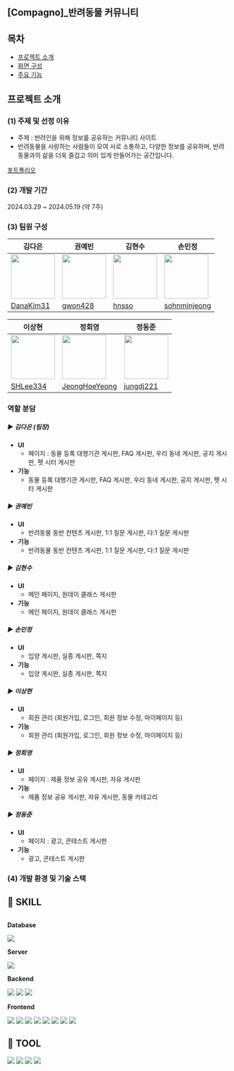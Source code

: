 <h2>[Compagno]_반려동물 커뮤니티</h2>

## 목차
- [프로젝트 소개](#프로젝트-소개)
- [화면 구성](#화면-구성)
- [주요 기능](#주요-기능)

## 프로젝트 소개
### (1) 주제 및 선정 이유
- 주제 : 반려인을 위해 정보를 공유하는 커뮤니티 사이트
- 반려동물을 사랑하는 사람들이 모여 서로 소통하고, 다양한 정보를 공유하며, 반려동물과의 삶을 더욱 즐겁고 의미 있게 만들어가는 공간입니다.

<a href="/[Compagno] Presentation.pdf">포트폴리오</a>

### (2) 개발 기간
<span>2024.03.29 ~ 2024.05.19 (약 7주)</span>

### (3) 팀원 구성

| 김다은 | 권예빈 | 김현수 | 손민정 
| --- | --- | --- | ---
| <img src="https://avatars.githubusercontent.com/u/152463101?v=4" width="100px" height="100px">|<img src="https://avatars.githubusercontent.com/u/152463185?v=4" width="100px" height="100px">|<img src="https://avatars.githubusercontent.com/u/152463277?v=4" width="100px" height="100px">|<img src="https://avatars.githubusercontent.com/u/152463186?v=4" width="100px" height="100px">
| [DanaKim31](https://github.com/DanaKim31) | [gwon428](https://github.com/gwon428) | [hnsso](https://github.com/hnsso) | [sohnminjeong](https://github.com/sohnminjeong) |

| 이상현 | 정회영 | 정동준 |
| --- | --- | --- |
| <img src="https://avatars.githubusercontent.com/u/152463273?v=4" width="100px" height="100px">|<img src="https://avatars.githubusercontent.com/u/152463117?v=4" width="100px" height="100px">|<img src="https://avatars.githubusercontent.com/u/152463270?v=4" width="100px" height="100px">
| [SHLee334](https://github.com/SHLee334) | [JeongHoeYeong](https://github.com/JeongHoeYeong) | [jungdj221](https://github.com/jungdj221) | 


### 역할 분담
##### ▶️ 김다은 (팀장)
- **UI**
    - 페이지 : 동물 등록 대행기관 게시판, FAQ 게시판, 우리 동네 게시판, 공지 게시판, 펫 시터 게시판
- **기능**
    - 동물 등록 대행기관 게시판, FAQ 게시판, 우리 동네 게시판, 공지 게시판, 펫 시터 게시판

##### ▶️ 권예빈
- **UI**
    - 반려동물 동반 컨텐츠 게시판, 1:1 질문 게시판, 다:1 질문 게시판
- **기능**
    - 반려동물 동반 컨텐츠 게시판, 1:1 질문 게시판, 다:1 질문 게시판

##### ▶️ 김현수
- **UI**
    - 메인 페이지, 원데이 클래스 게시판
- **기능**
    - 메인 페이지, 원데이 클래스 게시판
 
##### ▶️ 손민정
- **UI**
    - 입양 게시판, 실종 게시판, 쪽지
- **기능**
    - 입양 게시판, 실종 게시판, 쪽지
  
##### ▶️ 이상현
- **UI**
    - 회원 관리 (회원가입, 로그인, 회원 정보 수정, 마이페이지 등)
- **기능**
    - 회원 관리 (회원가입, 로그인, 회원 정보 수정, 마이페이지 등)
 
##### ▶️ 정회영
- **UI**
    - 페이지 : 제품 정보 공유 게시판, 자유 게시판
- **기능**
    - 제품 정보 공유 게시판, 자유 게시판, 동물 카테고리
 
##### ▶️ 정동준
- **UI**
    - 페이지 : 광고, 콘테스트 게시판
- **기능**
    - 광고, 콘테스트 게시판

### (4) 개발 환경 및 기술 스택
## 🌳 SKILL
<div style="display:flex; flex-direction:column; align-items:flex-start;">
    <!-- Database -->
    <p><strong>Database</strong></p>
    <div>
        <img src="https://img.shields.io/badge/MySQL-4479A1?style=for-the-badge&logo=MySQL&logoColor=white">
    </div>
    <!-- Server -->
    <p><strong>Server</strong></p>
    <div>
        <img src="https://img.shields.io/badge/apachetomcat-F8DC75?style=for-the-badge&logo=apachetomcat&logoColor=white">
    </div>
     <!-- Backend -->
    <p><strong>Backend</strong></p>
    <div>
        <img src="https://img.shields.io/badge/java-1FDA11?style=for-the-badge&logo=java&logoColor=white">
        <img src="https://img.shields.io/badge/Spring-6DB33F?style=for-the-badge&logo=Spring&logoColor=white">
        <img src="https://img.shields.io/badge/MyBatis-F80000?style=for-the-badge&logo=MyBatis&logoColor=white">
    </div>
    <!-- Frontend -->
    <p><strong>Frontend</strong></p>
    <div>
        <img src="https://img.shields.io/badge/json-000000?style=for-the-badge&logo=json&logoColor=white">
        <img src="https://img.shields.io/badge/HTML5-E34F26?style=for-the-badge&logo=HTML5&logoColor=white">
        <img src="https://img.shields.io/badge/CSS3-1572B6?style=for-the-badge&logo=CSS3&logoColor=white">
        <img src="https://img.shields.io/badge/JavaScript-F7DF1E?style=for-the-badge&logo=JavaScript&logoColor=white">
        <img src="https://img.shields.io/badge/jQuery-0769AD?style=for-the-badge&logo=jQuery&logoColor=white">
        <img src="https://img.shields.io/badge/Jsp-e76f00?style=for-the-badge&logo=Jsp&logoColor=white">
        <img src="https://img.shields.io/badge/Ajax-FF007F?style=for-the-badge&logo=Ajax&logoColor=white">
        <img src="https://img.shields.io/badge/fontawesome-339AF0?style=for-the-badge&logo=fontawesome&logoColor=white">
    </div>
</div>

## 🔨 TOOL
<div style="display:flex; flex-direction:column; align-items:flex-start;">
    <div>
        <img src="https://img.shields.io/badge/visualstudiocode-007ACC?style=for-the-badge&logo=visualstudiocode&logoColor=white">
        <img src="https://img.shields.io/badge/intellijidea-000000?style=for-the-badge&logo=intellijidea&logoColor=white">
        <img src="https://img.shields.io/badge/github-181717?style=for-the-badge&logo=github&logoColor=white">
        <img src="https://img.shields.io/badge/notion-000000?style=for-the-badge&logo=notion&logoColor=white">
    </div>
</div>

